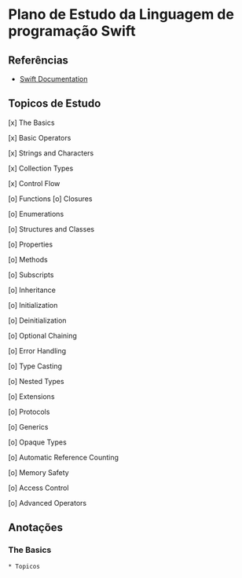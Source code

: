# Plano de Estudo da Linguagem de programação Swift

## Referências

  * [Swift Documentation](https://docs.swift.org/swift-book/LanguageGuide/TheBasics.html)

## Topicos de Estudo

  [x] The Basics

  [x] Basic Operators

  [x] Strings and Characters
  
  [x] Collection Types
  
  [x] Control Flow
  
  [o] Functions
  [o] Closures
  
  [o] Enumerations
  
  [o] Structures and Classes
  
  [o] Properties
  
  [o] Methods
  
  [o] Subscripts
  
  [o] Inheritance
  
  [o] Initialization
  
  [o] Deinitialization
  
  [o] Optional Chaining
  
  [o] Error Handling
  
  [o] Type Casting
  
  [o] Nested Types
  
  [o] Extensions
  
  [o] Protocols
  
  [o] Generics
  
  [o] Opaque Types
  
  [o] Automatic Reference Counting
  
  [o] Memory Safety
  
  [o] Access Control
  
  [o] Advanced Operators

## Anotações
	
### The Basics
	* Topicos